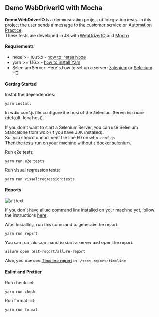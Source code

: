 ## Demo WebDriverIO with Mocha

**Demo WebDriverIO** is a demonstration project of integration tests. In this project the user sends a message to the customer service on [Automation Practice](http://automationpractice.com). <br/>
These tests are developed in JS with [WebDriverIO](http://webdriver.io/) and [Mocha](https://mochajs.org/)<br/>

#### Requirements

- node >= 10.15.x - [how to install Node](https://nodejs.org/en/download/)
- yarn >= 1.16.x - [how to install Yarn](https://yarnpkg.com/en/docs/install#debian-stable)
- Selenium Server: Here's how to set up a server: [Zalenium](https://github.com/zalando/zalenium) or [Selenium HQ](https://github.com/SeleniumHQ/docker-selenium)

#### Getting Started

Install the dependencies:
```
yarn install
```

In wdio.conf.js file configure the host of the Selenium Server `hostname` (default: localhost). <br/>

If you don't want to start a Selenium Server, you can use Selenium Standalone from wdio (if you have JDK installed). <br/>
So, you should uncomment the line 60 on `wdio.conf.js`. <br/>
Then the tests run on your machine without a docker selenium.

Run e2e tests:
```
yarn run e2e:tests
```

Run visual regression tests:
```
yarn run visual:regression:tests
```

#### Reports

![alt text](https://github.com/WarleyGabriel/demo-webdriverio-mocha/blob/master/images/allure-report.png)

If you don't have allure command line installed on your machine yet, follow the instructions [here](https://github.com/allure-framework/allure-docs/blob/master/docs/reporting/commandline.adoc).

After installing, run this command to generate the report:
```
yarn run report
```

You can run this command to start a server and open the report:
```
allure open test-report/allure-report
```

Also, you can see [Timeline report](https://github.com/QualityOps/wdio-timeline-reporter) in `./test-report/timeline`

#### Eslint and Prettier

Run check lint:
```
yarn run check
```

Run format lint:
```
yarn run format
```
